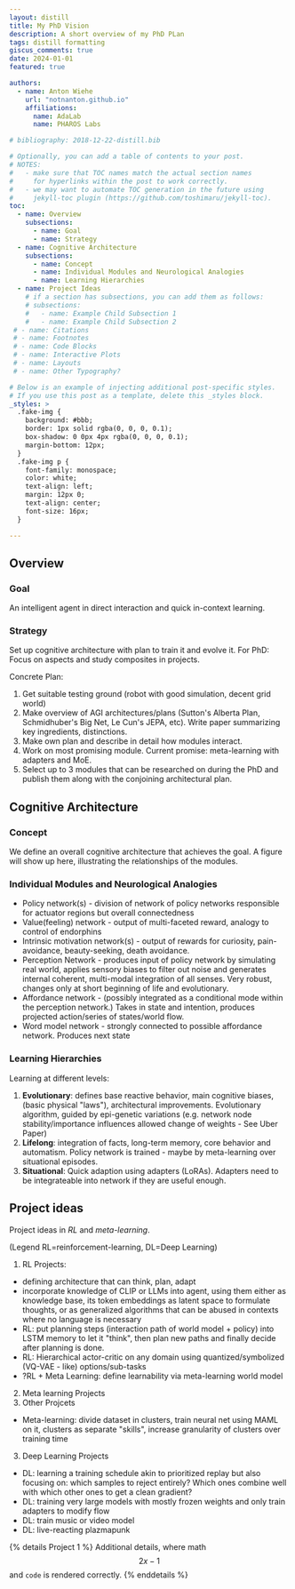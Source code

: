 ```yaml
---
layout: distill
title: My PhD Vision
description: A short overview of my PhD PLan
tags: distill formatting
giscus_comments: true
date: 2024-01-01
featured: true

authors:
  - name: Anton Wiehe
    url: "notnanton.github.io"
    affiliations:
      name: AdaLab
      name: PHAROS Labs

# bibliography: 2018-12-22-distill.bib

# Optionally, you can add a table of contents to your post.
# NOTES:
#   - make sure that TOC names match the actual section names
#     for hyperlinks within the post to work correctly.
#   - we may want to automate TOC generation in the future using
#     jekyll-toc plugin (https://github.com/toshimaru/jekyll-toc).
toc:
  - name: Overview
    subsections:
      - name: Goal
      - name: Strategy
  - name: Cognitive Architecture
    subsections:
      - name: Concept
      - name: Individual Modules and Neurological Analogies
      - name: Learning Hierarchies
  - name: Project Ideas
    # if a section has subsections, you can add them as follows:
    # subsections:
    #   - name: Example Child Subsection 1
    #   - name: Example Child Subsection 2
 # - name: Citations
 # - name: Footnotes
 # - name: Code Blocks
 # - name: Interactive Plots
 # - name: Layouts
 # - name: Other Typography?

# Below is an example of injecting additional post-specific styles.
# If you use this post as a template, delete this _styles block.
_styles: >
  .fake-img {
    background: #bbb;
    border: 1px solid rgba(0, 0, 0, 0.1);
    box-shadow: 0 0px 4px rgba(0, 0, 0, 0.1);
    margin-bottom: 12px;
  }
  .fake-img p {
    font-family: monospace;
    color: white;
    text-align: left;
    margin: 12px 0;
    text-align: center;
    font-size: 16px;
  }

---
```


## Overview

### Goal
An intelligent agent in direct interaction and quick in-context learning. 

### Strategy
Set up cognitive architecture with plan to train it and evolve it.
For PhD: Focus on aspects and study composites in projects.

Concrete Plan:
1. Get suitable testing ground (robot with good simulation, decent grid world)
2. Make overview of AGI architectures/plans (Sutton's Alberta Plan, Schmidhuber's Big Net, Le Cun's JEPA, etc). Write paper summarizing key ingredients, distinctions.
3. Make own plan and describe in detail how modules interact.
4. Work on most promising module. Current promise: meta-learning with adapters and MoE.
5. Select up to 3 modules that can be researched on during the PhD and publish them along with the conjoining architectural plan.

## Cognitive Architecture

### Concept
We define an overall cognitive architecture that achieves the goal. A figure will show up here, illustrating the relationships of the modules.

### Individual Modules and Neurological Analogies
- Policy network(s) - division of network of policy networks responsible for actuator regions but overall connectedness
- Value(feeling) network - output of multi-faceted reward, analogy to control of endorphins
- Intrinsic motivation network(s) - output of rewards for curiosity, pain-avoidance, beauty-seeking, death avoidance.
- Perception Network - produces input of policy network by simulating real world, applies sensory biases to filter out noise and generates internal coherent, multi-modal integration of all senses. Very robust, changes only at short beginning of life and evolutionary.
- Affordance network - (possibly integrated as a conditional mode within the perception network.) Takes in state and intention, produces projected action/series of states/world flow.
- Word model network - strongly connected to possible affordance network. Produces next state

### Learning Hierarchies
Learning at different levels:
1. **Evolutionary**: defines base reactive behavior, main cognitive biases, (basic physical "laws"), architectural improvements. Evolutionary algorithm, guided by epi-genetic variations (e.g. network node stability/importance influences allowed change of weights - See Uber Paper)
2. **Lifelong**: integration of facts, long-term memory, core behavior and automatism. Policy network is trained - maybe by meta-learning over situational episodes.
3. **Situational**: Quick adaption using adapters (LoRAs). Adapters need to be integrateable into network if they are useful enough.


## Project ideas
Project ideas in _RL_ and _meta-learning_.

(Legend RL=reinforcement-learning, DL=Deep Learning)
1. RL Projects:
-  defining architecture that can think, plan, adapt
- incorporate knowledge of CLIP or LLMs into agent, using them either as
knowledge base, its token embeddings as latent space to formulate thoughts, or as generalized algorithms that can be abused in contexts where no language is necessary
- RL: put planning steps (interaction path of world model + policy) into LSTM memory to let it "think", then plan new paths and finally decide after planning is done.
-  RL: Hierarchical actor-critic on any domain using quantized/symbolized (VQ-VAE - like) options/sub-tasks
-  ?RL + Meta Learning: define learnability via meta-learning world model
2. Meta learning Projects
3. Other Projcets
-  Meta-learning: divide dataset in clusters, train neural net using MAML on it, clusters as separate "skills", increase granularity of clusters over training time
3. Deep Learning Projects
- DL: learning a training schedule akin to prioritized replay but also focusing on: which samples to reject entirely? Which ones combine well with which other ones to get a clean gradient?
-  DL: training very large models with mostly frozen weights and only train adapters to modify flow
-  DL: train music or video model
-  DL: live-reacting plazmapunk


{% details Project 1 %}
Additional details, where math $$ 2x - 1 $$ and `code` is rendered correctly.
{% enddetails %}